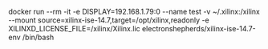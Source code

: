 docker run --rm -it -e DISPLAY=192.168.1.79:0 --name test -v ~/.xilinx:/xilinx --mount source=xilinx-ise-14.7,target=/opt/xilinx,readonly -e XILINXD_LICENSE_FILE=/xilinx/Xilinx.lic electronshepherds/xilinx-ise-14.7-env /bin/bash
